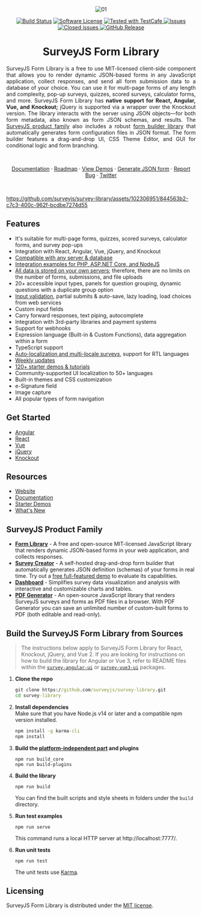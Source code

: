 <div align="center">
    
![01](https://github.com/surveyjs/survey-library/assets/102306951/e2578bc5-a86f-449a-8ebf-26f808b1d6ee)
    
</div>

<div align="center">

[![Build Status](https://dev.azure.com/SurveyJS/SurveyJS%20Integration%20Tests/_apis/build/status/SurveyJS%20Library?branchName=master)](https://dev.azure.com/SurveyJS/SurveyJS%20Integration%20Tests/_build/latest?definitionId=7&branchName=master)
[![Software License](https://img.shields.io/badge/license-MIT-brightgreen.svg?style=flat)](LICENSE)
<a href="https://github.com/DevExpress/testcafe">
<img alt="Tested with TestCafe" src="https://img.shields.io/badge/tested%20with-TestCafe-2fa4cf.svg">
</a>
<a href="https://github.com/surveyjs/survey-library/issues">
<img alt="Issues" title="Open Issues" src="https://img.shields.io/github/issues/surveyjs/survey-library.svg">
</a>
<a href="https://github.com/surveyjs/survey-library/issues?utf8=%E2%9C%93&q=is%3Aissue+is%3Aclosed+">
<img alt="Closed issues" title="Closed Issues" src="https://img.shields.io/github/issues-closed/surveyjs/survey-library.svg">
</a>
<a href="https://surveyjs.io/stay-updated/release-notes">
<img alt="GitHub Release" src="https://img.shields.io/github/v/release/surveyjs/survey-library">
</a>
    
# SurveyJS Form Library

</div>

<div align="justify">

SurveyJS Form Library is a free to use MIT-licensed client-side component that allows you to render dynamic JSON-based forms in any JavaScript application, collect responses, and send all form submission data to a database of your choice. You can use it for multi-page forms of any length and complexity, pop-up surveys, quizzes, scored surveys, calculator forms, and more. SurveyJS Form Library has **native support for React, Angular, Vue, and Knockout;** jQuery is supported via a wrapper over the Knockout version. The library interacts with the server using JSON objects&mdash;for both form metadata, also known as form JSON schemas, and results. The [SurveyJS product family](https://surveyjs.io/) also includes a robust [form builder library](https://surveyjs.io/survey-creator/documentation/overview) that automatically generates form configuration files in JSON format. The form builder features a drag-and-drop UI, CSS Theme Editor, and GUI for conditional logic and form branching.

</div>
<br>

<p align="center">
    <a href="https://surveyjs.io/form-library/documentation/overview">Documentation</a>
    ·
    <a href="https://surveyjs.io/stay-updated/roadmap">Roadmap</a>
    ·
    <a href="https://surveyjs.io/form-library/examples/overview">View Demos</a>
    ·
    <a href="https://surveyjs.io/create-free-survey">Generate JSON form</a>
    ·
    <a href="https://github.com/surveyjs/survey-library/issues/new">Report Bug</a>
    ·
    <a href="https://twitter.com/SurveyJS">Twitter</a>
  </p>
  
<br>

https://github.com/surveyjs/survey-library/assets/102306951/844563b2-c7c3-400c-962f-bcdbe7274d55


## Features

- It's suitable for multi-page forms, quizzes, scored surveys, calculator forms, and survey pop-ups
- Integration with React, Angular, Vue, jQuery, and Knockout
- [Compatible with any server & database](https://surveyjs.io/documentation/backend-integration)
- [Integration examples for PHP, ASP.NET Core, and NodeJS](https://surveyjs.io/backend-integration/examples)
- [All data is stored on your own servers](https://surveyjs.io/form-library/documentation/how-to-store-survey-results); therefore, there are no limits on the number of forms, submissions, and file uploads
- 20+ accessible input types, panels for question grouping, dynamic questions with a duplicate group option
- [Input validation](https://surveyjs.io/form-library/documentation/data-validation), partial submits & auto-save, lazy loading, load choices from web services
- Custom input fields
- Carry forward responses, text piping, autocomplete
- Integration with 3rd-party libraries and payment systems
- Support for webhooks
- Expression language (Built-in & Custom Functions), data aggregation within a form
- TypeScript support
- [Auto-localization and multi-locale surveys](https://surveyjs.io/form-library/documentation/survey-localization), support for RTL languages
- [Weekly updates](https://surveyjs.io/stay-updated/release-notes)
- [120+ starter demos & tutorials](https://surveyjs.io/form-library/examples/overview)
- Community-supported UI localization to 50+ languages
- Built-in themes and CSS customization
- e-Signature field
- Image capture
- All popular types of form navigation

## Get Started

- [Angular](https://surveyjs.io/Documentation/Library?id=get-started-angular)
- [React](https://surveyjs.io/Documentation/Library?id=get-started-react)
- [Vue](https://surveyjs.io/Documentation/Library?id=get-started-vue)
- [jQuery](https://surveyjs.io/Documentation/Library?id=get-started-jquery)
- [Knockout](https://surveyjs.io/Documentation/Library?id=get-started-knockout)

## Resources

- [Website](https://surveyjs.io/)
- [Documentation](https://surveyjs.io/form-library/documentation/overview)
- [Starter Demos](https://surveyjs.io/form-library/examples/overview)
- [What's New](https://surveyjs.io/stay-updated/major-updates/2023)

## SurveyJS Product Family

- [**Form Library**](https://surveyjs.io/form-library/documentation/overview) - A free and open-source MIT-licensed JavaScript library that renders dynamic JSON-based forms in your web application, and collects responses.
- [**Survey Creator**](https://surveyjs.io/survey-creator/documentation/overview) - A self-hosted drag-and-drop form builder that automatically generates JSON definition (schemas) of your forms in real time. Try out a [free full-featured demo](https://surveyjs.io/create-free-survey) to evaluate its capabilities.
-  [**Dashboard**](https://surveyjs.io/dashboard/documentation/overview) - Simplifies survey data visualization and analysis with interactive and customizable charts and tables.
-  [**PDF Generator**](https://surveyjs.io/pdf-generator/documentation/overview) - An open-source JavaScript library that renders SurveyJS surveys and forms as PDF files in a browser. With PDF Generator you can save an unlimited number of custom-built forms to PDF (both editable and read-only).

## Build the SurveyJS Form Library from Sources

> The instructions below apply to SurveyJS Form Library for React, Knockout, jQuery, and Vue 2. If you are looking for instructions on how to build the library for Angular or Vue 3, refer to README files within the [`survey-angular-ui`](packages/survey-angular-ui/README.md#build-surveyjs-angular-form-library-from-sources) or [`survey-vue3-ui`](packages/survey-vue3-ui/README.md#build-surveyjs-vue-form-library-from-sources) packages.

1. **Clone the repo**

    ```cmd
    git clone https://github.com/surveyjs/survey-library.git
    cd survey-library
    ```

1. **Install dependencies**          
Make sure that you have Node.js v14 or later and a compatible npm version installed.

    ```cmd
    npm install -g karma-cli
    npm install
    ```

1. **Build the [platform-independent part](https://github.com/surveyjs/survey-library/blob/master/build-scripts/survey-core/README.md#survey-model-platform-independent-part) and plugins**

    ```
    npm run build_core
    npm run build-plugins
    ```

1. **Build the library**

    ```
    npm run build
    ```

    You can find the built scripts and style sheets in folders under the `build` directory.

1. **Run test examples**

    ```
    npm run serve
    ```

    This command runs a local HTTP server at http://localhost:7777/.

1. **Run unit tests**

    ```
    npm run test
    ```

    The unit tests use [Karma](https://karma-runner.github.io/6.3/index.html).

## Licensing

SurveyJS Form Library is distributed under the [MIT license](https://github.com/surveyjs/survey-library/blob/master/LICENSE).

